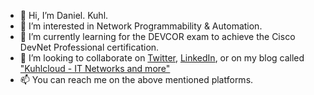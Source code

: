 - 👋 Hi, I’m Daniel. Kuhl.
- 👀 I’m interested in Network Programmability & Automation.
- 🌱 I’m currently learning for the DEVCOR exam to achieve the Cisco DevNet Professional certification.
- 💞️ I’m looking to collaborate on [Twitter](https://twitter.com/daniel1820815), [LinkedIn](https://www.linkedin.com/in/daniel-kuhl-b8b9603b/), or on my blog called ["Kuhlcloud - IT Networks and more"](https://blog.kuhlcloud.de/)
- 📫 You can reach me on the above mentioned platforms.

<!---
daniel1820815/daniel1820815 is a ✨ special ✨ repository because its `README.md` (this file) appears on your GitHub profile.
You can click the Preview link to take a look at your changes.
--->
